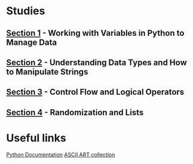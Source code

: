 # Studies
## [Section 1](/day-1) - Working with Variables in Python to Manage Data
## [Section 2](/day-2) - Understanding Data Types and How to Manipulate Strings
## [Section 3](/day-3) - Control Flow and Logical Operators
## [Section 4](/day-4) - Randomization and Lists

# Useful links
[Python Documentation](https://www.askpython.com/)
[ASCII ART collection](https://ascii.co.uk/art)